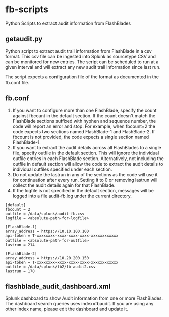 # fb-scripts
Python Scripts to extract audit information from FlashBlades

## getaudit.py
Python script to extract audit trail information from FlashBlade in a csv format.
This csv file can be ingested into Splunk as sourcetype CSV and can be monitored for new entries.
The script can be scheduled to run at a given interval and will extract any new audit trail information since last run.

The script expects a configuration file of the format as documented in the fb.conf file.

## fb.conf
1) If you want to configure more than one FlashBlade, specify the count against fbcount in the default section.
   If the count doesn't match the FlashBlade sections suffixed with hyphen and sequence number, the code will report an error and stop.
   For example, when fbcount=2 the code expects two sections named FlashBlade-1 and FlashBlade-2.
   If fbcount is not provided, the code expects a single section named FlashBlade-1.
2) If you want to extract the audit details across all FlashBlades to a single file, specify outfile in the default section.
   This will ignore the individual outfile entries in each FlashBlade section.
   Alternatively, not including the outfile in default section will allow the code to extract the audit details to individual outfiles
   specified under each section.
3) Do not update the lastrun in any of the sections as the code will use it for continuation after every run.
   Setting it to 0 or removing lastrun will collect the audit details again for that FlashBlade.
4) If the logfile is not specified in the default section, messages will be logged into a file
   audit-fb.log under the current directory.
```
[default]
fbcount = 2
outfile = /data/splunk/audit-fb.csv
logfile = <absolute-path-for-logfile>

[FlashBlade-1]
array_address = https://10.10.100.100
api-token = T-xxxxxxxx-xxxx-xxxx-xxxx-xxxxxxxxxxxx
outfile = <absolute-path-for-outfile>
lastrun = 214

[FlashBlade-2]
array_address = https://10.20.200.150
api-token = T-xxxxxxxx-xxxx-xxxx-xxxx-xxxxxxxxxxxx
outfile = /data/splunk/fb2/fb-audit2.csv
lastrun = 170
```

## flashblade_audit_dashboard.xml
Splunk dashboard to show Audit information from one or more FlashBlades.
The dashboard search queries uses index=fbaudit.  If you are using any other
index name, please edit the dashboard and update it.
